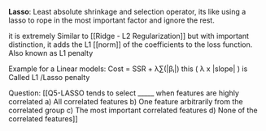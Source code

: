 **Lasso**: Least absolute shrinkage and selection operator, its like using a lasso to rope in the most important factor and ignore the rest.

it is extremely Similar to [[Ridge - L2 Regularization]] but with important distinction, it adds the L1 [[norm]] of the coefficients to the loss function. Also known as L1 penalty

Example for a Linear models: 
Cost = SSR + λ∑(|βᵢ|)
this ( λ x |slope| ) is Called L1 /Lasso penalty


Question:
[[Q5-LASSO tends to select _____ when features are highly correlated  a) All correlated features b) One feature arbitrarily from the correlated group c) The most important correlated features d) None of the correlated features]]
